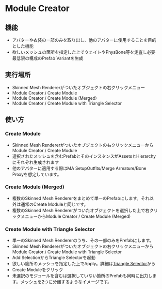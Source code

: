 # Module Creator

## 機能
- アバターや衣装の一部のみを取り出し、他のアバターに使用することを目的とした機能
- 欲しいメッシュの箇所を指定した上でウェイトやPhysBone等を走査し必要最低限の構成のPrefab Variantを生成

## 実行場所
- Skinned Mesh Rendererがついたオブジェクトの右クリックメニュー
- Module Creator / Create Module
- Module Creator / Create Module (Merged)
- Module Creator / Create Module with Triangle Selector

## 使い方

### Create Module
- Skinned Mesh Rendererがついたオブジェクトの右クリックメニューからModule Creator / Create Module
- 選択されたメッシュを含むPrefabとそのインスタンスがAssetsとHierarchyにそれぞれ生成されます
- 他のアバターに適用する際はMA SetupOutfits/Merge Armature/Bone Proxyを想定しています。

### Create Module (Merged)
- 複数のSkinned Mesh Rendererをまとめて単一のPrefabにします。それ以外は通常のCreate Moduleと同じです。
- 複数のSkinned Mesh Rendererがついたオブジェクトを選択した上で右クリックメニューからModule Creator / Create Module (Merged)

### Create Module with Triangle Selector
- 単一のSkinned Mesh Rendererのうち、その一部のみをPrefabにします。
- Skinned Mesh Rendererがついたオブジェクトの右クリックメニューからModule Creator / Create Module with Triangle Selector
- Add SelectionからTriangle Selectorを起動
- 欲しい箇所のメッシュを指定した上でApply。詳細は[Triangle Selector](../TriangleSelector)から
- Create Moduleをクリック
- 未選択のモジュールを含むは選択していない箇所のPrefabも同時に出力します。メッシュを2つに分離するようなイメージです。
